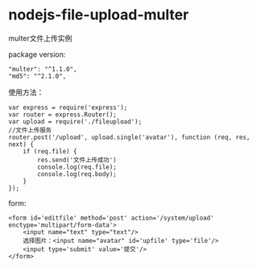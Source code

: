 # nodejs-file-upload-multer

multer文件上传实例

package version:

    "multer": "^1.1.0",
    "md5": "^2.1.0",



使用方法：

```
var express = require('express');
var router = express.Router();
var upload = require('./fileupload');
//文件上传服务
router.post('/upload', upload.single('avatar'), function (req, res, next) {
    if (req.file) {
        res.send('文件上传成功')
        console.log(req.file);
        console.log(req.body);
    }
});
```

form:

```
<form id='editfile' method='post' action='/system/upload' enctype='multipart/form-data'>
    <input name="text" type="text"/>
    选择图片：<input name="avatar" id='upfile' type='file'/>
    <input type='submit' value='提交'/>
</form>
```
